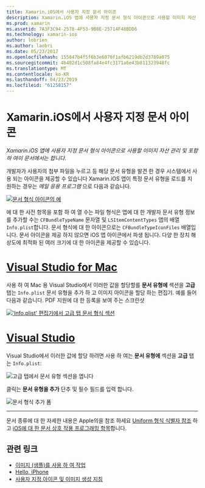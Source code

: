 ```yaml
---
title: Xamarin.iOS에서 사용자 지정 문서 아이콘
description: Xamarin.iOS 앱에 사용자 지정 문서 형식 아이콘으로 사용할 이미지 자산 관리 및 포함 하 여이 문서에서는 합니다.
ms.prod: xamarin
ms.assetid: 7A3F3C94-2578-4F53-9B8E-25714F48BDD6
ms.technology: xamarin-ios
author: lobrien
ms.author: laobri
ms.date: 05/23/2017
ms.openlocfilehash: 155847b4f5f6b3e6070f1afb6219db2d3789a075
ms.sourcegitcommit: 4b402d1c508fa84e4fc3171a6e43b811323948fc
ms.translationtype: MT
ms.contentlocale: ko-KR
ms.lasthandoff: 04/23/2019
ms.locfileid: "61258157"
---
```

# <a name="custom-document-icons-in-xamarinios"></a>Xamarin.iOS에서 사용자 지정 문서 아이콘

_Xamarin.iOS 앱에 사용자 지정 문서 형식 아이콘으로 사용할 이미지 자산 관리 및 포함 하 여이 문서에서는 합니다._

개발자가 사용자의 첨부 파일을 누르고 등 해당 문서 유형을 발견 한 경우 시스템에서 사용 되는 아이콘을 제공할 수 있습니다 Xamarin.iOS 앱이 특정 문서 유형을 로드를 지 원하는 경우는 *메일 응용 프로그램* 으로 다음과 같습니다.

 [![](custom-document-types-images/17.png "문서 형식 아이콘의 예")](custom-document-types-images/17.png#lightbox)

에 대 한 사전 항목을 포함 하 여 열 수는 파일 형식은 앱에 대 한 개발자 문서 유형 정보를 추가할 수는 `CFBundleTypeName` 문자열 및 `LSItemContentTypes` 앱의 배열 `Info.plist`합니다. 문서 형식에 대 한 아이콘으로는 `CFBundleTypeIconFiles` 배열입니다. 문서 아이콘을 제공 하지 않으면 iOS 앱 아이콘에서 파생 됩니다.
다양 한 장치 해상도에 최적화 된 여러 크기에 대 한 아이콘을 제공할 수 있습니다. 

# <a name="visual-studio-for-mactabmacos"></a>[Visual Studio for Mac](#tab/macos)

사용 하 여 Mac 용 Visual Studio에서 이러한 값을 할당할를 **문서 유형에** 섹션을 **고급** 탭는 `Info.plist` 문서 유형을 추가 하 고 이미지 아이콘을 할당 하는 편집기. 예를 들어 다음과 같습니다. PDF 지원에 대 한 등록을 보여 주는 스크린샷

 [![](custom-document-types-images/18.png "'Info.plist' 편집기에서 고급 탭 문서 형식 섹션")](custom-document-types-images/18.png#lightbox)
 
# <a name="visual-studiotabwindows"></a>[Visual Studio](#tab/windows)

Visual Studio에서 이러한 값에 할당 하려면 사용 하 여는 **문서 유형에** 섹션을 **고급** 탭는 `Info.plist`:

 ![](custom-document-types-images/doc01w.png "고급 탭에서 문서 유형 섹션을 엽니다")

클릭는 **문서 유형을 추가** 단추 및 필수 필드를 입력 합니다.

![](custom-document-types-images/doc02w.png "문서 형식 추가 폼")

-----


문서 종류에 대 한 자세한 내용은 Apple의을 참조 하세요 [Uniform 형식 식별자 참조](https://developer.apple.com/library/ios/#documentation/Miscellaneous/Reference/UTIRef/Articles/System-DeclaredUniformTypeIdentifiers.html) 하 고 [iOS에 대 한 문서 상호 작용 프로그래밍 항목](https://developer.apple.com/library/ios/#documentation/FileManagement/Conceptual/DocumentInteraction_TopicsForIOS/Introduction/Introduction.html)합니다.


## <a name="related-links"></a>관련 링크

- [이미지 (샘플)를 사용 하 여 작업](https://developer.xamarin.com/samples/WorkingWithImages/)
- [Hello, iPhone](~/ios/get-started/hello-ios/index.md)
- [사용자 지정 아이콘 및 이미지 생성 지침](https://developer.apple.com/library/ios/#documentation/UserExperience/Conceptual/MobileHIG/IconsImages/IconsImages.html)
